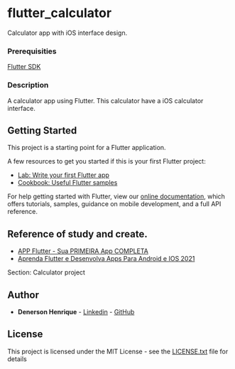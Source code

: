 # flutter_calculator

Calculator app with iOS interface design.

### Prerequisities

[Flutter SDK](https://flutter.dev/)

### Description

A calculator app using Flutter. This calculator have a iOS calculator interface.

## Getting Started

This project is a starting point for a Flutter application.

A few resources to get you started if this is your first Flutter project:

- [Lab: Write your first Flutter app](https://flutter.dev/docs/get-started/codelab)
- [Cookbook: Useful Flutter samples](https://flutter.dev/docs/cookbook)

For help getting started with Flutter, view our
[online documentation](https://flutter.dev/docs), which offers tutorials,
samples, guidance on mobile development, and a full API reference.

## Reference of study and create.

- [APP Flutter - Sua PRIMEIRA App COMPLETA](https://www.youtube.com/watch?v=jyjdXFsQoYw&ab_channel=Cod3rCursos)
- [Aprenda Flutter e Desenvolva Apps Para Android e IOS 2021](https://www.udemy.com/course/curso-flutter/)

Section: Calculator project

## Author

- **Denerson Henrique** - [Linkedin](www.linkedin.com/in/denersonhenrique) - [GitHub](https://github.com/DenersonHenrique)

## License

This project is licensed under the MIT License - see the [LICENSE.txt](LICENSE.txt) file for details
